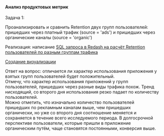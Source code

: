 ####  Анализ продуктовых метрик
Задача 1:    
  
Проанализировать и сравнить Retention двух групп пользователей:   
пришедших через платный трафик (source = 'ads') и пришедших через органические каналы (source = 'organic')   
 
Реализация: написание [SQL запроса в Redash на расчёт Retention пользователей по разным группам трафика](https://github.com/Vitochkasonik/Simulator_analitik/blob/main/Product_metrics/Retention_2023_10_10.jpg)  

[Создание визуализации](https://github.com/Vitochkasonik/Simulator_analitik/blob/main/Product_metrics/Retention_2023_10_10_chart.jpg)     

Ответ на вопрос: отличается ли характер использования приложения у взятых групп пользователей будет положительный.  
Отмечу, что характер использования приложений у групп пользователей, пришедших через разные виды трафика похож. Тренд нисходящий, со второго дня использования резко падает по количеству пользователей.  
Можно отметить, что изначально количество пользователей пришедших по рекламным каналам выше, чем пришедших органически, но уже со второго дня соотношение меняется и сохраняется в течение всего исследуемого периода.
В долгосрочной перспективе пользователи, которые пришли в приложение органическим путём, чаще становятся постоянными, конверсия выше.
